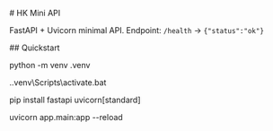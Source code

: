 \# HK Mini API

FastAPI + Uvicorn minimal API. Endpoint: `/health` → `{"status":"ok"}`



\## Quickstart

python -m venv .venv

..venv\\Scripts\\activate.bat

pip install fastapi uvicorn\[standard]

uvicorn app.main:app --reload

